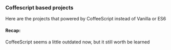 ### Coffescript based projects

Here are the projects that powered by CoffeeScript instead of Vanilla or ES6

#### Recap:

CoffeeScript seems a little outdated now, but it still worth be learned